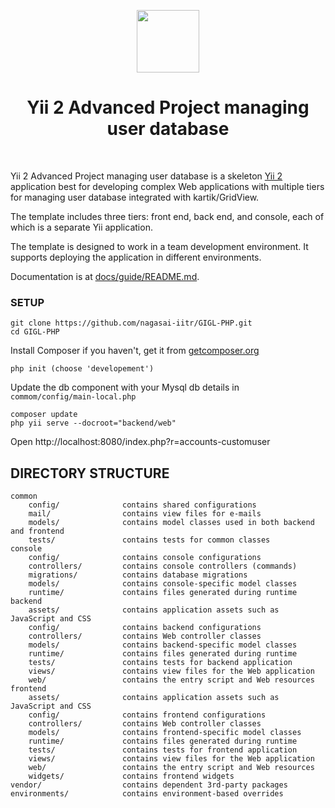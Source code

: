 <p align="center">
    <a href="https://github.com/yiisoft" target="_blank">
        <img src="https://avatars0.githubusercontent.com/u/993323" height="100px">
    </a>
    <h1 align="center">Yii 2 Advanced Project managing user database</h1>
    <br>
</p>

Yii 2 Advanced Project managing user database is a skeleton [Yii 2](https://www.yiiframework.com/) application best for
developing complex Web applications with multiple tiers for managing user database integrated with kartik/GridView.

The template includes three tiers: front end, back end, and console, each of which
is a separate Yii application.

The template is designed to work in a team development environment. It supports
deploying the application in different environments.

Documentation is at [docs/guide/README.md](docs/guide/README.md).

### SETUP
```
git clone https://github.com/nagasai-iitr/GIGL-PHP.git
cd GIGL-PHP
```
Install Composer if you haven't, get it from [getcomposer.org](https://getcomposer.org/download/)
```
php init (choose 'developement')
```
Update the db component with your Mysql db details in `commom/config/main-local.php`
```
composer update
php yii serve --docroot="backend/web"
```
Open http://localhost:8080/index.php?r=accounts-customuser

DIRECTORY STRUCTURE
-------------------

```
common
    config/              contains shared configurations
    mail/                contains view files for e-mails
    models/              contains model classes used in both backend and frontend
    tests/               contains tests for common classes    
console
    config/              contains console configurations
    controllers/         contains console controllers (commands)
    migrations/          contains database migrations
    models/              contains console-specific model classes
    runtime/             contains files generated during runtime
backend
    assets/              contains application assets such as JavaScript and CSS
    config/              contains backend configurations
    controllers/         contains Web controller classes
    models/              contains backend-specific model classes
    runtime/             contains files generated during runtime
    tests/               contains tests for backend application    
    views/               contains view files for the Web application
    web/                 contains the entry script and Web resources
frontend
    assets/              contains application assets such as JavaScript and CSS
    config/              contains frontend configurations
    controllers/         contains Web controller classes
    models/              contains frontend-specific model classes
    runtime/             contains files generated during runtime
    tests/               contains tests for frontend application
    views/               contains view files for the Web application
    web/                 contains the entry script and Web resources
    widgets/             contains frontend widgets
vendor/                  contains dependent 3rd-party packages
environments/            contains environment-based overrides
```
